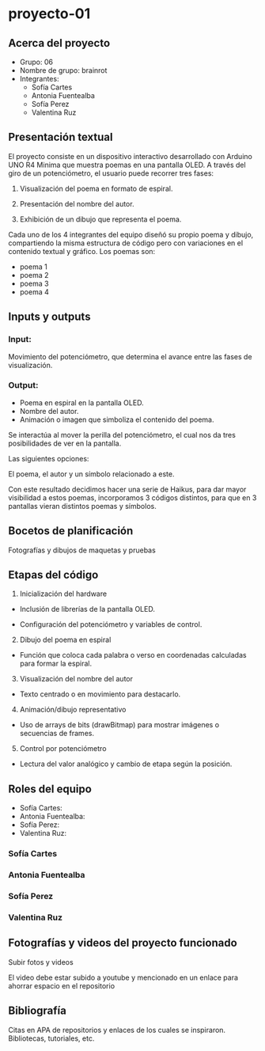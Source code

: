 # proyecto-01

## Acerca del proyecto

- Grupo: 06
- Nombre de grupo: brainrot
- Integrantes:
  - Sofía Cartes
  - Antonia Fuentealba
  - Sofía Perez
  - Valentina Ruz

## Presentación textual

El proyecto consiste en un dispositivo interactivo desarrollado con Arduino UNO R4 Minima que muestra poemas en una pantalla OLED. A través del giro de un potenciómetro, el usuario puede recorrer tres fases:

1. Visualización del poema en formato de espiral.

2. Presentación del nombre del autor.

3. Exhibición de un dibujo que representa el poema.

Cada uno de los 4 integrantes del equipo diseñó su propio poema y dibujo, compartiendo la misma estructura de código pero con variaciones en el contenido textual y gráfico. Los poemas son:

- poema 1
- poema 2
- poema 3
- poema 4

## Inputs y outputs

### Input: 

Movimiento del potenciómetro, que determina el avance entre las fases de visualización.

### Output:
- Poema en espiral en la pantalla OLED.
- Nombre del autor.
- Animación o imagen que simboliza el contenido del poema.

Se interactúa al mover la perilla del potenciómetro, el cual nos da tres posibilidades de ver en la pantalla.

Las siguientes opciones:

El poema, el autor y un símbolo relacionado a este.

Con este resultado decidimos hacer una serie de Haikus, para dar mayor visibilidad a estos poemas, incorporamos 3 códigos distintos, para que en 3 pantallas vieran distintos poemas y símbolos.

## Bocetos de planificación

Fotografías y dibujos de maquetas y pruebas

## Etapas del código

1. Inicialización del hardware

- Inclusión de librerías de la pantalla OLED.

- Configuración del potenciómetro y variables de control.

2. Dibujo del poema en espiral

- Función que coloca cada palabra o verso en coordenadas calculadas para formar la espiral.

3. Visualización del nombre del autor

- Texto centrado o en movimiento para destacarlo.

4. Animación/dibujo representativo

- Uso de arrays de bits (drawBitmap) para mostrar imágenes o secuencias de frames.

5. Control por potenciómetro

- Lectura del valor analógico y cambio de etapa según la posición.

## Roles del equipo
- Sofía Cartes:
- Antonia Fuentealba:
- Sofía Perez:
- Valentina Ruz:


### Sofía Cartes

### Antonia Fuentealba

### Sofía Perez

### Valentina Ruz

## Fotografías y videos del proyecto funcionado

Subir fotos y videos

El video debe estar subido a youtube y mencionado en un enlace para ahorrar espacio en el repositorio

## Bibliografía

Citas en APA de repositorios y enlaces de los cuales se inspiraron. Bibliotecas, tutoriales, etc.
